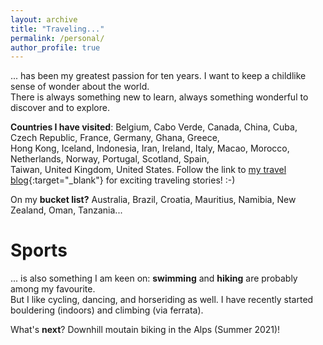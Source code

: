 ```yaml
---
layout: archive
title: "Traveling..."
permalink: /personal/
author_profile: true
---
```


... has been my greatest passion for ten years. I want to keep a childlike sense of wonder about the world. <br />
There is always something new to learn, always something wonderful to discover and to explore.

**Countries I have visited**: Belgium, Cabo Verde, Canada, China, Cuba, Czech Republic, France, Germany, Ghana, Greece, <br />
Hong Kong, Iceland, Indonesia, Iran, Ireland, Italy, Macao, Morocco, Netherlands, Norway, Portugal, Scotland, Spain, <br />
Taiwan, United Kingdom, United States. Follow the link to [my travel blog](https://www.myatlas.com/LuLvk/){:target="_blank"} for exciting traveling stories! :-)

On my **bucket list?** Australia, Brazil, Croatia, Mauritius, Namibia, New Zealand, Oman, Tanzania...


Sports
====

... is also something I am keen on: **swimming** and **hiking** are probably among my favourite. <br />
But I like cycling, dancing, and horseriding as well. I have recently started bouldering (indoors) and climbing (via ferrata).

What's **next**? Downhill moutain biking in the Alps (Summer 2021)!
